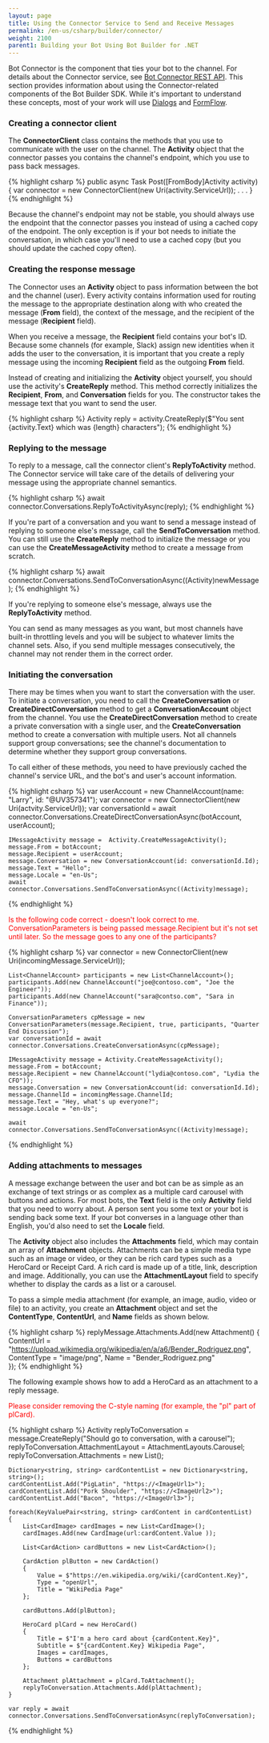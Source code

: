 ```yaml
---
layout: page
title: Using the Connector Service to Send and Receive Messages
permalink: /en-us/csharp/builder/connector/
weight: 2100
parent1: Building your Bot Using Bot Builder for .NET
---
```



Bot Connector is the component that ties your bot to the channel. For details about the Connector service, see [Bot Connector REST API](/en-us/connector/overview/). This section provides information about using the Connector-related components of the Bot Builder SDK. While it's important to understand these concepts, most of your work will use [Dialogs](/en-us/csharp/builder/dialogs/) and [FormFlow](/en-us/csharp/builder/formflow/).


### Creating a connector client

The **ConnectorClient** class contains the methods that you use to communicate with the user on the channel. The **Activity** object that the connector passes you contains the channel's endpoint, which you use to pass back messages. 

{% highlight csharp %}
        public async Task<HttpResponseMessage> Post([FromBody]Activity activity)
        {
            var connector = new ConnectorClient(new Uri(activity.ServiceUrl));
            . . .
        }
{% endhighlight %}

Because the channel's endpoint may not be stable, you should always use the endpoint that the connector passes you instead of using a cached copy of the endpoint. The only exception is if your bot needs to initiate the conversation, in which case you'll need to use a cached copy (but you should update the cached copy often). 


### Creating the response message

The Connector uses an **Activity** object to pass information between the bot and the channel (user). Every activity contains information used for routing the message to the appropriate destination along with who created the message (**From** field), the context of the message, and the recipient of the message (**Recipient** field).

When you receive a message, the **Recipient** field contains your bot's ID. Because some channels (for example, Slack) assign new identities when it adds the user to the conversation, it is important that you create a reply message using the incoming **Recipient** field as the outgoing **From** field.

Instead of creating and initializing the **Activity** object yourself, you should use the activity's **CreateReply** method. This method correctly initializes the **Recipient**, **From**, and **Conversation** fields for you. The constructor takes the message text that you want to send the user.

{% highlight csharp %}
                Activity reply = activity.CreateReply($"You sent {activity.Text} which was {length} characters");
{% endhighlight %}


### Replying to the message

To reply to a message, call the connector client's **ReplyToActivity** method. The Connector service will take care of the details of delivering your message using the appropriate channel semantics.  

{% highlight csharp %}
                await connector.Conversations.ReplyToActivityAsync(reply);
{% endhighlight %}


If you're part of a conversation and you want to send a message instead of replying to someone else's message, call the **SendToConversation** method. You can still use the **CreateReply** method to initialize the message or you can use the **CreateMessageActivity** method to create a message from scratch.


{% highlight csharp %}
                await connector.Conversations.SendToConversationAsync((Activity)newMessage);
{% endhighlight %}


If you're replying to someone else's message, always use the **ReplyToActivity** method.

You can send as many messages as you want, but most channels have built-in throttling levels and you will be subject to whatever limits the channel sets. Also, if you send multiple messages consecutively, the channel may not render them in the correct order.


### Initiating the conversation

There may be times when you want to start the conversation with the user. To initiate a conversation, you need to call the **CreateConversation** or **CreateDirectConversation** method to get a **ConversationAccount** object from the channel. You use the **CreateDirectConversation** method to create a private conversation with a single user, and the **CreateConversation** method to create a conversation with multiple users. Not all channels support group conversations; see the channel's documentation to determine whether they support group conversations.

To call either of these methods, you need to have previously cached the channel's service URL, and the bot's and user's account information.

{% highlight csharp %}
    var userAccount = new ChannelAccount(name: "Larry", id: "@UV357341");
    var connector = new ConnectorClient(new Uri(actvity.ServiceUrl));
    var conversationId = await connector.Conversations.CreateDirectConversationAsync(botAccount, userAccount);

    IMessageActivity message =  Activity.CreateMessageActivity();
    message.From = botAccount;
    message.Recipient = userAccount;
    message.Conversation = new ConversationAccount(id: conversationId.Id);
    message.Text = "Hello";
    message.Locale = "en-Us";
    await connector.Conversations.SendToConversationAsync((Activity)message); 
{% endhighlight %}
 
<span style="color:red">Is the following code correct - doesn't look correct to me. ConversationParameters is being passed message.Recipient but it's not set until later. So the message goes to any one of the participants?</span>

{% highlight csharp %}
    var connector = new ConnectorClient(new Uri(incomingMessage.ServiceUrl));

    List<ChannelAccount> participants = new List<ChannelAccount>();
    participants.Add(new ChannelAccount("joe@contoso.com", "Joe the Engineer"));
    participants.Add(new ChannelAccount("sara@contso.com", "Sara in Finance"));

    ConversationParameters cpMessage = new ConversationParameters(message.Recipient, true, participants, "Quarter End Discussion");
    var conversationId = await connector.Conversations.CreateConversationAsync(cpMessage);

    IMessageActivity message = Activity.CreateMessageActivity();
    message.From = botAccount;
    message.Recipient = new ChannelAccount("lydia@contoso.com", "Lydia the CFO"));
    message.Conversation = new ConversationAccount(id: conversationId.Id);
    message.ChannelId = incomingMessage.ChannelId;
    message.Text = "Hey, what's up everyone?";
    message.Locale = "en-Us";

    await connector.Conversations.SendToConversationAsync((Activity)message); 
{% endhighlight %}



### Adding attachments to messages

A message exchange between the user and bot can be as simple as an exchange of text strings or as complex as a multiple card carousel with buttons and actions. For most bots, the **Text** field is the only **Activity** field that you need to worry about. A person sent you some text or your bot is sending back some text. If your bot converses in a language other than English, you'd also need to set the **Locale** field.

The **Activity** object also includes the **Attachments** field, which may contain an array of **Attachment** objects. Attachments can be a simple media type such as an image or video, or they can be rich card types such as a HeroCard or Receipt Card. A rich card is made up of a title, link, description and image. Additionally, you can use the **AttachmentLayout** field to specify whether to display the cards as a list or a carousel.


To pass a simple media attachment (for example, an image, audio, video or file) to an activity, you create an **Attachment** object and set the **ContentType**, **ContentUrl**, and **Name** fields as shown below.

{% highlight csharp %}
    replyMessage.Attachments.Add(new Attachment()
    {
        ContentUrl = "https://upload.wikimedia.org/wikipedia/en/a/a6/Bender_Rodriguez.png",
        ContentType = "image/png",
        Name = "Bender_Rodriguez.png"      
    });
{% endhighlight %}


The following example shows how to add a HeroCard as an attachment to a reply message.

<span style="color:red">Please consider removing the C-style naming (for example, the "pl"  part of plCard). </span>

{% highlight csharp %}
    Activity replyToConversation = message.CreateReply("Should go to conversation, with a carousel");
    replyToConversation.AttachmentLayout = AttachmentLayouts.Carousel;
    replyToConversation.Attachments = new List<Attachment>();

    Dictionary<string, string> cardContentList = new Dictionary<string, string>();
    cardContentList.Add("PigLatin", "https://<ImageUrl1>");
    cardContentList.Add("Pork Shoulder", "https://<ImageUrl2>");
    cardContentList.Add("Bacon", "https://<ImageUrl3>");

    foreach(KeyValuePair<string, string> cardContent in cardContentList)
    {
        List<CardImage> cardImages = new List<CardImage>();
        cardImages.Add(new CardImage(url:cardContent.Value ));

        List<CardAction> cardButtons = new List<CardAction>();

        CardAction plButton = new CardAction()
        {
            Value = $"https://en.wikipedia.org/wiki/{cardContent.Key}",
            Type = "openUrl",
            Title = "WikiPedia Page"
        };

        cardButtons.Add(plButton);

        HeroCard plCard = new HeroCard()
        {
            Title = $"I'm a hero card about {cardContent.Key}",
            Subtitle = $"{cardContent.Key} Wikipedia Page",
            Images = cardImages,
            Buttons = cardButtons
        };

        Attachment plAttachment = plCard.ToAttachment();
        replyToConversation.Attachments.Add(plAttachment);
    }

    var reply = await connector.Conversations.SendToConversationAsync(replyToConversation);
{% endhighlight %}




